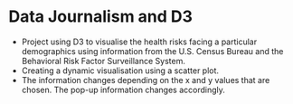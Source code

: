 # Data Journalism and D3

* Project using D3 to visualise the health risks facing a particular demographics using information from the U.S. Census Bureau and the Behavioral Risk Factor Surveillance System.
* Creating a dynamic visualisation using a scatter plot.
* The information changes depending on the x and y values that are chosen. The pop-up information changes accordingly.
